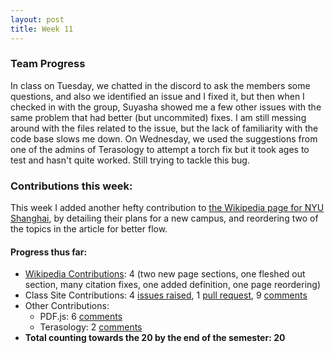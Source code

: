 ```yaml
---
layout: post
title: Week 11
---
```


### Team Progress

In class on Tuesday, we chatted in the discord to ask the members some questions, and also we identified an issue and I fixed it, but then when I checked in with the group, Suyasha showed me a few other issues with the same problem that had better (but uncommited) fixes. I am still messing around with the files related to the issue, but the lack of familiarity with the code base slows me down. On Wednesday, we used the suggestions from one of the admins of Terasology to attempt a torch fix but it took ages to test and hasn't quite worked. Still trying to tackle this bug.

### Contributions this week:

This week I added another hefty contribution to [the Wikipedia page for NYU Shanghai](https://en.wikipedia.org/wiki/New_York_University_Shanghai), by detailing their plans for a new campus, and reordering two of the topics in the article for better flow.

#### Progress thus far:
  - [Wikipedia Contributions](https://en.wikipedia.org/wiki/Special:Contributions/Dorasun): 4 (two new page sections, one fleshed out section, many citation fixes, one added definition, one page reordering)
  - Class Site Contributions: 4 [issues raised](https://github.com/joannakl/cs480_s18/issues/created_by/dorasun), 1 [pull request](https://github.com/joannakl/cs480_s18/pulls?utf8=%E2%9C%93&q=is%3Apr+author%3Adorasun), 9 [comments](https://github.com/search?utf8=%E2%9C%93&q=commenter%3Adorasun+repo%3Ajoannakl%2Fcs480_s18&type=Issues)
  - Other Contributions: 
      - PDF.js: 6 [comments](https://github.com/search?utf8=%E2%9C%93&q=commenter%3Adorasun+repo%3Amozilla%2Fpdf.js&type=Issues)
      - Terasology: 2 [comments](https://github.com/search?utf8=%E2%9C%93&q=commenter%3Adorasun+repo%3AMovingBlocks%2FTerasology&type=Issues)
  - **Total counting towards the 20 by the end of the semester: 20**
